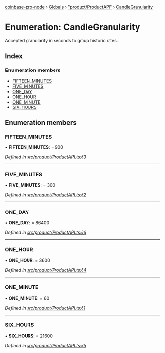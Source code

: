 [coinbase-pro-node](../README.md) › [Globals](../globals.md) › ["product/ProductAPI"](../modules/_product_productapi_.md) › [CandleGranularity](_product_productapi_.candlegranularity.md)

# Enumeration: CandleGranularity

Accepted granularity in seconds to group historic rates.

## Index

### Enumeration members

- [FIFTEEN_MINUTES](_product_productapi_.candlegranularity.md#fifteen_minutes)
- [FIVE_MINUTES](_product_productapi_.candlegranularity.md#five_minutes)
- [ONE_DAY](_product_productapi_.candlegranularity.md#one_day)
- [ONE_HOUR](_product_productapi_.candlegranularity.md#one_hour)
- [ONE_MINUTE](_product_productapi_.candlegranularity.md#one_minute)
- [SIX_HOURS](_product_productapi_.candlegranularity.md#six_hours)

## Enumeration members

### FIFTEEN_MINUTES

• **FIFTEEN_MINUTES**: = 900

_Defined in [src/product/ProductAPI.ts:63](https://github.com/bennyn/coinbase-pro-node/blob/a33aec9/src/product/ProductAPI.ts#L63)_

---

### FIVE_MINUTES

• **FIVE_MINUTES**: = 300

_Defined in [src/product/ProductAPI.ts:62](https://github.com/bennyn/coinbase-pro-node/blob/a33aec9/src/product/ProductAPI.ts#L62)_

---

### ONE_DAY

• **ONE_DAY**: = 86400

_Defined in [src/product/ProductAPI.ts:66](https://github.com/bennyn/coinbase-pro-node/blob/a33aec9/src/product/ProductAPI.ts#L66)_

---

### ONE_HOUR

• **ONE_HOUR**: = 3600

_Defined in [src/product/ProductAPI.ts:64](https://github.com/bennyn/coinbase-pro-node/blob/a33aec9/src/product/ProductAPI.ts#L64)_

---

### ONE_MINUTE

• **ONE_MINUTE**: = 60

_Defined in [src/product/ProductAPI.ts:61](https://github.com/bennyn/coinbase-pro-node/blob/a33aec9/src/product/ProductAPI.ts#L61)_

---

### SIX_HOURS

• **SIX_HOURS**: = 21600

_Defined in [src/product/ProductAPI.ts:65](https://github.com/bennyn/coinbase-pro-node/blob/a33aec9/src/product/ProductAPI.ts#L65)_
